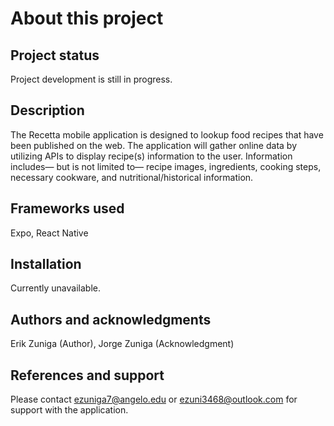 # About this project

## Project status
Project development is still in progress.

## Description
The Recetta mobile application is designed to lookup food recipes that have been published on the 
web. The application will gather online data by utilizing APIs to display recipe(s) information to the user. 
Information includes— but is not limited to— recipe images, ingredients, cooking steps, necessary 
cookware, and nutritional/historical information. 

## Frameworks used
Expo, React Native

## Installation
Currently unavailable.

## Authors and acknowledgments
Erik Zuniga (Author),
Jorge Zuniga (Acknowledgment)

## References and support
Please contact ezuniga7@angelo.edu or ezuni3468@outlook.com for support with the application.
